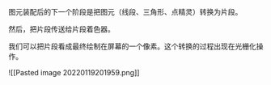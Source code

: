 图元装配后的下一个阶段是把图元（线段、三角形、点精灵）转换为片段。

然后，把片段传送给片段着色器。

我们可以把片段看成最终绘制在屏幕的一个像素。这个转换的过程出现在光栅化操作。

![[Pasted image 20220119201959.png]]

